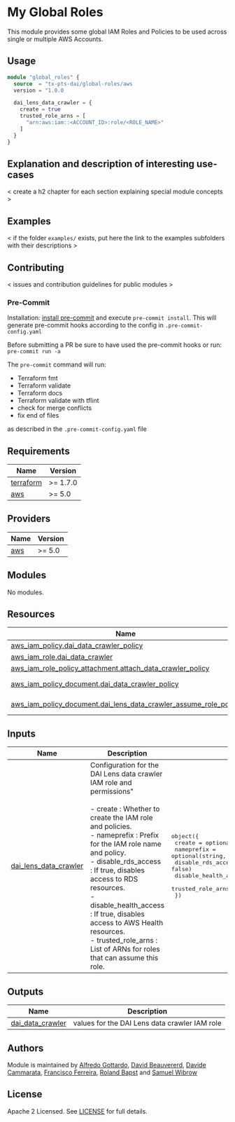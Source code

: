 # My Global Roles

This module provides some global IAM Roles and Policies to be used across single or multiple AWS Accounts.

## Usage

```tf
module "global_roles" {
  source  = "tx-pts-dai/global-roles/aws
  version = "1.0.0

  dai_lens_data_crawler = {
    create = true
    trusted_role_arns = [
      "arn:aws:iam::<ACCOUNT_ID>:role/<ROLE_NAME>"
    ]
  }
}
```

## Explanation and description of interesting use-cases

< create a h2 chapter for each section explaining special module concepts >

## Examples

< if the folder `examples/` exists, put here the link to the examples subfolders with their descriptions >

## Contributing

< issues and contribution guidelines for public modules >

### Pre-Commit

Installation: [install pre-commit](https://pre-commit.com/) and execute `pre-commit install`. This will generate pre-commit hooks according to the config in `.pre-commit-config.yaml`

Before submitting a PR be sure to have used the pre-commit hooks or run: `pre-commit run -a`

The `pre-commit` command will run:

- Terraform fmt
- Terraform validate
- Terraform docs
- Terraform validate with tflint
- check for merge conflicts
- fix end of files

as described in the `.pre-commit-config.yaml` file

<!-- BEGINNING OF PRE-COMMIT-TERRAFORM DOCS HOOK -->
## Requirements

| Name | Version |
|------|---------|
| <a name="requirement_terraform"></a> [terraform](#requirement\_terraform) | >= 1.7.0 |
| <a name="requirement_aws"></a> [aws](#requirement\_aws) | >= 5.0 |

## Providers

| Name | Version |
|------|---------|
| <a name="provider_aws"></a> [aws](#provider\_aws) | >= 5.0 |

## Modules

No modules.

## Resources

| Name | Type |
|------|------|
| [aws_iam_policy.dai_data_crawler_policy](https://registry.terraform.io/providers/hashicorp/aws/latest/docs/resources/iam_policy) | resource |
| [aws_iam_role.dai_data_crawler](https://registry.terraform.io/providers/hashicorp/aws/latest/docs/resources/iam_role) | resource |
| [aws_iam_role_policy_attachment.attach_data_crawler_policy](https://registry.terraform.io/providers/hashicorp/aws/latest/docs/resources/iam_role_policy_attachment) | resource |
| [aws_iam_policy_document.dai_data_crawler_policy](https://registry.terraform.io/providers/hashicorp/aws/latest/docs/data-sources/iam_policy_document) | data source |
| [aws_iam_policy_document.dai_lens_data_crawler_assume_role_policy](https://registry.terraform.io/providers/hashicorp/aws/latest/docs/data-sources/iam_policy_document) | data source |

## Inputs

| Name | Description | Type | Default | Required |
|------|-------------|------|---------|:--------:|
| <a name="input_dai_lens_data_crawler"></a> [dai\_lens\_data\_crawler](#input\_dai\_lens\_data\_crawler) | Configuration for the DAI Lens data crawler IAM role and permissions"<br/><br/>- create                : Whether to create the IAM role and policies.<br/>- nameprefix            : Prefix for the IAM role name and policy.<br/>- disable\_rds\_access    : If true, disables access to RDS resources.<br/>- disable\_health\_access : If true, disables access to AWS Health resources.<br/>- trusted\_role\_arns     : List of ARNs for roles that can assume this role. | <pre>object({<br/>    create                = optional(bool, false)<br/>    nameprefix            = optional(string, "")<br/>    disable_rds_access    = optional(bool, false)<br/>    disable_health_access = optional(bool, false)<br/>    trusted_role_arns     = optional(list(string), [])<br/>  })</pre> | `{}` | no |

## Outputs

| Name | Description |
|------|-------------|
| <a name="output_dai_data_crawler"></a> [dai\_data\_crawler](#output\_dai\_data\_crawler) | values for the DAI Lens data crawler IAM role |
<!-- END OF PRE-COMMIT-TERRAFORM DOCS HOOK -->

## Authors

Module is maintained by [Alfredo Gottardo](https://github.com/AlfGot), [David Beauvererd](https://github.com/Davidoutz), [Davide Cammarata](https://github.com/DCamma), [Francisco Ferreira](https://github.com/cferrera),  [Roland Bapst](https://github.com/rbapst-tamedia) and [Samuel Wibrow](https://github.com/swibrow)

## License

Apache 2 Licensed. See [LICENSE](< link to license file >) for full details.

